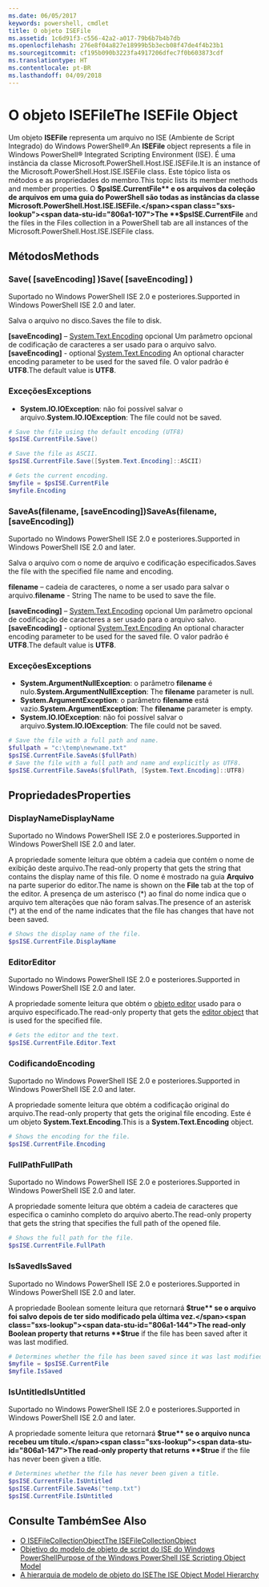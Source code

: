 ```yaml
---
ms.date: 06/05/2017
keywords: powershell, cmdlet
title: O objeto ISEFile
ms.assetid: 1c6d91f3-c556-42a2-a017-79b6b7b4b7db
ms.openlocfilehash: 276e8f04a827e18999b5b3ecb08f47de4f4b23b1
ms.sourcegitcommit: cf195b090b3223fa4917206dfec7f0b603873cdf
ms.translationtype: HT
ms.contentlocale: pt-BR
ms.lasthandoff: 04/09/2018
---
```

# <a name="the-isefile-object"></a><span data-ttu-id="806a1-103">O objeto ISEFile</span><span class="sxs-lookup"><span data-stu-id="806a1-103">The ISEFile Object</span></span>

<span data-ttu-id="806a1-104">Um objeto **ISEFile** representa um arquivo no ISE (Ambiente de Script Integrado) do Windows PowerShell®.</span><span class="sxs-lookup"><span data-stu-id="806a1-104">An **ISEFile** object represents a file in Windows PowerShell® Integrated Scripting Environment (ISE).</span></span> <span data-ttu-id="806a1-105">É uma instância da classe Microsoft.PowerShell.Host.ISE.ISEFile.</span><span class="sxs-lookup"><span data-stu-id="806a1-105">It is an instance of the Microsoft.PowerShell.Host.ISE.ISEFile class.</span></span> <span data-ttu-id="806a1-106">Este tópico lista os métodos e as propriedades do membro.</span><span class="sxs-lookup"><span data-stu-id="806a1-106">This topic lists its member methods and member properties.</span></span> <span data-ttu-id="806a1-107">O **$psISE.CurrentFile** e os arquivos da coleção de arquivos em uma guia do PowerShell são todas as instâncias da classe Microsoft.PowerShell.Host.ISE.ISEFile.</span><span class="sxs-lookup"><span data-stu-id="806a1-107">The **$psISE.CurrentFile** and the files in the Files collection in a PowerShell tab are all instances of the Microsoft.PowerShell.Host.ISE.ISEFile class.</span></span>

## <a name="methods"></a><span data-ttu-id="806a1-108">Métodos</span><span class="sxs-lookup"><span data-stu-id="806a1-108">Methods</span></span>

### <a name="save-saveencoding-"></a><span data-ttu-id="806a1-109">Save\( \[saveEncoding\] \)</span><span class="sxs-lookup"><span data-stu-id="806a1-109">Save\( \[saveEncoding\] \)</span></span>

<span data-ttu-id="806a1-110">Suportado no Windows PowerShell ISE 2.0 e posteriores.</span><span class="sxs-lookup"><span data-stu-id="806a1-110">Supported in Windows PowerShell ISE 2.0 and later.</span></span>

<span data-ttu-id="806a1-111">Salva o arquivo no disco.</span><span class="sxs-lookup"><span data-stu-id="806a1-111">Saves the file to disk.</span></span>

<span data-ttu-id="806a1-112">**\[saveEncoding\]** – [System.Text.Encoding](http://msdn.microsoft.com/library/system.text.encoding.aspx) opcional Um parâmetro opcional de codificação de caracteres a ser usado para o arquivo salvo.</span><span class="sxs-lookup"><span data-stu-id="806a1-112">**\[saveEncoding\]** - optional [System.Text.Encoding](http://msdn.microsoft.com/library/system.text.encoding.aspx) An optional character encoding parameter to be used for the saved file.</span></span> <span data-ttu-id="806a1-113">O valor padrão é **UTF8**.</span><span class="sxs-lookup"><span data-stu-id="806a1-113">The default value is **UTF8**.</span></span>

### <a name="exceptions"></a><span data-ttu-id="806a1-114">Exceções</span><span class="sxs-lookup"><span data-stu-id="806a1-114">Exceptions</span></span>

- <span data-ttu-id="806a1-115">**System.IO.IOException**: não foi possível salvar o arquivo.</span><span class="sxs-lookup"><span data-stu-id="806a1-115">**System.IO.IOException**: The file could not be saved.</span></span>

```powershell
# Save the file using the default encoding (UTF8)
$psISE.CurrentFile.Save()

# Save the file as ASCII.
$psISE.CurrentFile.Save([System.Text.Encoding]::ASCII)

# Gets the current encoding.
$myfile = $psISE.CurrentFile
$myfile.Encoding
```

### <a name="saveasfilename-saveencoding"></a><span data-ttu-id="806a1-116">SaveAs\(filename, \[saveEncoding\]\)</span><span class="sxs-lookup"><span data-stu-id="806a1-116">SaveAs\(filename, \[saveEncoding\]\)</span></span>

<span data-ttu-id="806a1-117">Suportado no Windows PowerShell ISE 2.0 e posteriores.</span><span class="sxs-lookup"><span data-stu-id="806a1-117">Supported in Windows PowerShell ISE 2.0 and later.</span></span>

<span data-ttu-id="806a1-118">Salva o arquivo com o nome de arquivo e codificação especificados.</span><span class="sxs-lookup"><span data-stu-id="806a1-118">Saves the file with the specified file name and encoding.</span></span>

<span data-ttu-id="806a1-119">**filename** – cadeia de caracteres, o nome a ser usado para salvar o arquivo.</span><span class="sxs-lookup"><span data-stu-id="806a1-119">**filename** - String The name to be used to save the file.</span></span>

<span data-ttu-id="806a1-120">**\[saveEncoding\]** – [System.Text.Encoding](http://msdn.microsoft.com/library/system.text.encoding.aspx) opcional Um parâmetro opcional de codificação de caracteres a ser usado para o arquivo salvo.</span><span class="sxs-lookup"><span data-stu-id="806a1-120">**\[saveEncoding\]** - optional [System.Text.Encoding](http://msdn.microsoft.com/library/system.text.encoding.aspx) An optional character encoding parameter to be used for the saved file.</span></span> <span data-ttu-id="806a1-121">O valor padrão é **UTF8**.</span><span class="sxs-lookup"><span data-stu-id="806a1-121">The default value is **UTF8**.</span></span>

### <a name="exceptions"></a><span data-ttu-id="806a1-122">Exceções</span><span class="sxs-lookup"><span data-stu-id="806a1-122">Exceptions</span></span>

- <span data-ttu-id="806a1-123">**System.ArgumentNullException**: o parâmetro **filename** é nulo.</span><span class="sxs-lookup"><span data-stu-id="806a1-123">**System.ArgumentNullException**: The **filename** parameter is null.</span></span>
- <span data-ttu-id="806a1-124">**System.ArgumentException**: o parâmetro **filename** está vazio.</span><span class="sxs-lookup"><span data-stu-id="806a1-124">**System.ArgumentException**: The **filename** parameter is empty.</span></span>
- <span data-ttu-id="806a1-125">**System.IO.IOException**: não foi possível salvar o arquivo.</span><span class="sxs-lookup"><span data-stu-id="806a1-125">**System.IO.IOException**: The file could not be saved.</span></span>

```powershell
# Save the file with a full path and name.
$fullpath = "c:\temp\newname.txt"
$psISE.CurrentFile.SaveAs($fullPath)
# Save the file with a full path and name and explicitly as UTF8.
$psISE.CurrentFile.SaveAs($fullPath, [System.Text.Encoding]::UTF8)
```

## <a name="properties"></a><span data-ttu-id="806a1-126">Propriedades</span><span class="sxs-lookup"><span data-stu-id="806a1-126">Properties</span></span>

### <a name="displayname"></a><span data-ttu-id="806a1-127">DisplayName</span><span class="sxs-lookup"><span data-stu-id="806a1-127">DisplayName</span></span>

<span data-ttu-id="806a1-128">Suportado no Windows PowerShell ISE 2.0 e posteriores.</span><span class="sxs-lookup"><span data-stu-id="806a1-128">Supported in Windows PowerShell ISE 2.0 and later.</span></span>

<span data-ttu-id="806a1-129">A propriedade somente leitura que obtém a cadeia que contém o nome de exibição deste arquivo.</span><span class="sxs-lookup"><span data-stu-id="806a1-129">The read-only property that gets the string that contains the display name of this file.</span></span> <span data-ttu-id="806a1-130">O nome é mostrado na guia **Arquivo** na parte superior do editor.</span><span class="sxs-lookup"><span data-stu-id="806a1-130">The name is shown on the **File** tab at the top of the editor.</span></span> <span data-ttu-id="806a1-131">A presença de um asterisco \(\*\) ao final do nome indica que o arquivo tem alterações que não foram salvas.</span><span class="sxs-lookup"><span data-stu-id="806a1-131">The presence of an asterisk \(\*\) at the end of the name indicates that the file has changes that have not been saved.</span></span>

```powershell
# Shows the display name of the file.
$psISE.CurrentFile.DisplayName
```

### <a name="editor"></a><span data-ttu-id="806a1-132">Editor</span><span class="sxs-lookup"><span data-stu-id="806a1-132">Editor</span></span>

<span data-ttu-id="806a1-133">Suportado no Windows PowerShell ISE 2.0 e posteriores.</span><span class="sxs-lookup"><span data-stu-id="806a1-133">Supported in Windows PowerShell ISE 2.0 and later.</span></span>

<span data-ttu-id="806a1-134">A propriedade somente leitura que obtém o [objeto editor](The-ISEEditor-Object.md) usado para o arquivo especificado.</span><span class="sxs-lookup"><span data-stu-id="806a1-134">The read-only property that gets the [editor object](The-ISEEditor-Object.md) that is used for the specified file.</span></span>

```powershell
# Gets the editor and the text.
$psISE.CurrentFile.Editor.Text
```

### <a name="encoding"></a><span data-ttu-id="806a1-135">Codificando</span><span class="sxs-lookup"><span data-stu-id="806a1-135">Encoding</span></span>

<span data-ttu-id="806a1-136">Suportado no Windows PowerShell ISE 2.0 e posteriores.</span><span class="sxs-lookup"><span data-stu-id="806a1-136">Supported in Windows PowerShell ISE 2.0 and later.</span></span>

<span data-ttu-id="806a1-137">A propriedade somente leitura que obtém a codificação original do arquivo.</span><span class="sxs-lookup"><span data-stu-id="806a1-137">The read-only property that gets the original file encoding.</span></span> <span data-ttu-id="806a1-138">Este é um objeto **System.Text.Encoding**.</span><span class="sxs-lookup"><span data-stu-id="806a1-138">This is a **System.Text.Encoding** object.</span></span>

```powershell
# Shows the encoding for the file.
$psISE.CurrentFile.Encoding
```

### <a name="fullpath"></a><span data-ttu-id="806a1-139">FullPath</span><span class="sxs-lookup"><span data-stu-id="806a1-139">FullPath</span></span>

<span data-ttu-id="806a1-140">Suportado no Windows PowerShell ISE 2.0 e posteriores.</span><span class="sxs-lookup"><span data-stu-id="806a1-140">Supported in Windows PowerShell ISE 2.0 and later.</span></span>

<span data-ttu-id="806a1-141">A propriedade somente leitura que obtém a cadeia de caracteres que especifica o caminho completo do arquivo aberto.</span><span class="sxs-lookup"><span data-stu-id="806a1-141">The read-only property that gets the string that specifies the full path of the opened file.</span></span>

```powershell
# Shows the full path for the file.
$psISE.CurrentFile.FullPath
```

### <a name="issaved"></a><span data-ttu-id="806a1-142">IsSaved</span><span class="sxs-lookup"><span data-stu-id="806a1-142">IsSaved</span></span>

<span data-ttu-id="806a1-143">Suportado no Windows PowerShell ISE 2.0 e posteriores.</span><span class="sxs-lookup"><span data-stu-id="806a1-143">Supported in Windows PowerShell ISE 2.0 and later.</span></span>

<span data-ttu-id="806a1-144">A propriedade Boolean somente leitura que retornará **$true** se o arquivo foi salvo depois de ter sido modificado pela última vez.</span><span class="sxs-lookup"><span data-stu-id="806a1-144">The read-only Boolean property that returns **$true** if the file has been saved after it was last modified.</span></span>

```powershell
# Determines whether the file has been saved since it was last modified.
$myfile = $psISE.CurrentFile
$myfile.IsSaved
```

### <a name="isuntitled"></a><span data-ttu-id="806a1-145">IsUntitled</span><span class="sxs-lookup"><span data-stu-id="806a1-145">IsUntitled</span></span>

<span data-ttu-id="806a1-146">Suportado no Windows PowerShell ISE 2.0 e posteriores.</span><span class="sxs-lookup"><span data-stu-id="806a1-146">Supported in Windows PowerShell ISE 2.0 and later.</span></span>

<span data-ttu-id="806a1-147">A propriedade somente leitura que retornará **$true** se o arquivo nunca recebeu um título.</span><span class="sxs-lookup"><span data-stu-id="806a1-147">The read-only property that returns **$true** if the file has never been given a title.</span></span>

```powershell
# Determines whether the file has never been given a title.
$psISE.CurrentFile.IsUntitled
$psISE.CurrentFile.SaveAs("temp.txt")
$psISE.CurrentFile.IsUntitled
```

## <a name="see-also"></a><span data-ttu-id="806a1-148">Consulte Também</span><span class="sxs-lookup"><span data-stu-id="806a1-148">See Also</span></span>

- [<span data-ttu-id="806a1-149">O ISEFileCollectionObject</span><span class="sxs-lookup"><span data-stu-id="806a1-149">The ISEFileCollectionObject</span></span>](The-ISEFileCollection-Object.md)
- [<span data-ttu-id="806a1-150">Objetivo do modelo de objeto de script do ISE do Windows PowerShell</span><span class="sxs-lookup"><span data-stu-id="806a1-150">Purpose of the Windows PowerShell ISE Scripting Object Model</span></span>](Purpose-of-the-Windows-PowerShell-ISE-Scripting-Object-Model.md)
- [<span data-ttu-id="806a1-151">A hierarquia de modelo de objeto do ISE</span><span class="sxs-lookup"><span data-stu-id="806a1-151">The ISE Object Model Hierarchy</span></span>](The-ISE-Object-Model-Hierarchy.md)